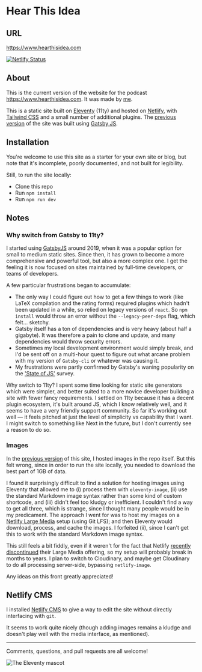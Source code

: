 # Hear This Idea

## URL

https://www.hearthisidea.com

[![Netlify Status](https://api.netlify.com/api/v1/badges/f082086e-b9ef-432b-9f58-9de8845521d2/deploy-status)](https://app.netlify.com/sites/hti/deploys)

## About

This is the current version of the website for the podcast https://www.hearthisidea.com. It was made by [me](https://finmoorhouse.com/).

This is a static site built on [Eleventy](https://www.11ty.dev/) (11ty) and hosted on [Netlify](https://www.netlify.com/), with [Tailwind CSS](https://tailwindcss.com/) and a small number of additional plugins. The [previous version](https://github.com/finmoorhouse/hearthisidea.com/) of the site was built using [Gatsby JS](https://www.gatsbyjs.com/).

## Installation

You're welcome to use this site as a starter for your own site or blog, but note that it's incomplete, poorly documented, and not built for legibility.

Still, to run the site locally:

- Clone this repo
- Run `npm install`
- Run `npm run dev`

## Notes

### Why switch from Gatsby to 11ty?

I started using [GatsbyJS](https://www.gatsbyjs.com) around 2019, when it was a popular option for small to medium static sites. Since then, it has grown to become a more comprehensive and powerful tool, but also a more complex one. I get the feeling it is now focused on sites maintained by full-time developers, or teams of developers.

A few particular frustrations began to accumulate:

- The only way I could figure out how to get a few things to work (like LaTeX compilation and the rating forms) required plugins which hadn't been updated in a while, so relied on legacy versions of `react`. So `npm install` would throw an error without the `--legacy-peer-deps` flag, which felt... sketchy.
- Gatsby itself has a ton of dependencies and is very heavy (about half a gigabyte). It was therefore a pain to clone and update, and many dependencies would throw security errors.
- Sometimes my local development environment would simply break, and I'd be sent off on a multi-hour quest to figure out what arcane problem with my version of `Gatsby-cli` or whatever was causing it.
- My frustrations were partly confirmed by Gatsby's waning popularity on the ['State of JS'](https://2022.stateofjs.com/en-US/libraries/rendering-frameworks/) survey.

Why switch to 11ty? I spent some time looking for static site generators which were simpler, and better suited to a more novice developer building a site with fewer fancy requirements. I settled on 11ty because it has a decent plugin ecosystem, it's built around JS, which I know relatively well, and it seems to have a very friendly support community. So far it's working out well — it feels pitched at just the level of simplicity vs capability that I want. I might switch to something like Next in the future, but I don't currently see a reason to do so.

### Images

In the [previous version](https://github.com/finmoorhouse/hearthisidea.com/) of this site, I hosted images in the repo itself. But this felt wrong, since in order to run the site locally, you needed to download the best part of 1GB of data.

I found it surprisingly difficult to find a solution for hosting images using Eleventy that allowed me to (i) process them with `eleventy-image`, (ii) use the standard Markdown image syntax rather than some kind of custom shortcode, and (iii) didn't feel too kludgy or inefficient. I couldn't find a way to get all three, which is strange, since I thought many people would be in my predicament. The approach I went for was to host my images on a [Netlify Large Media](https://docs.netlify.com/large-media/setup/) setup (using Git LFS); and then Eleventy would download, process, and cache the images. I forfeited (ii), since I can't get this to work with the standard Markdown image syntax. 

This still feels a bit fiddly, even if it weren't for the fact that Netlify [recently discontinued](https://docs.netlify.com/large-media/setup/) their Large Media offering, so my setup will probably break in months to years. I plan to switch to Cloudinary, and maybe get Cloudinary to do all processing server-side, bypassing `netlify-image`.

Any ideas on this front greatly appreciated!

## Netlify CMS

I installed [Netlify CMS](https://v1.netlifycms.org/) to give a way to edit the site without directly interfacing with `git`.

It seems to work quite nicely (though adding images remains a kludge and doesn't play well with the media interface, as mentioned).

---

Comments, questions, and pull requests are all welcome!

![The Eleventy mascot](https://www.11ty.dev/img/built/IdthKOzqFA-350.png)
